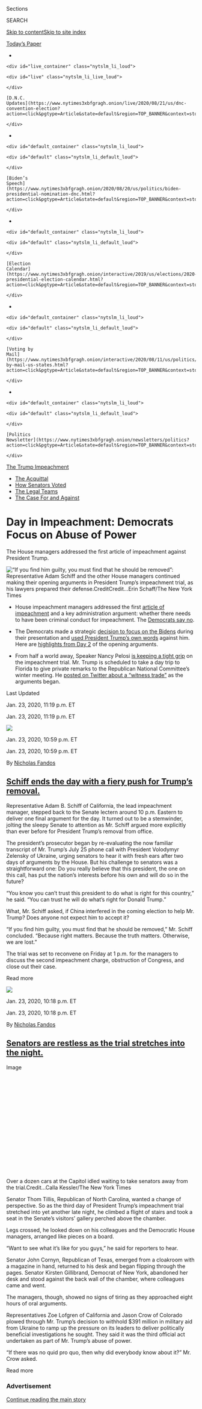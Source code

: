 <div id="app">

<div>

<div>

<div>

<div class="NYTAppHideMasthead css-ri3gv3 e1suatyy0">

<div class="section css-ui9rw0 e1suatyy2">

<div class="css-eph4ug er09x8g0">

<div class="css-6n7j50">

</div>

<span class="css-1dv1kvn">Sections</span>

<div class="css-10488qs">

<span class="css-1dv1kvn">SEARCH</span>

</div>

[Skip to content](#site-content)[Skip to site
index](#site-index)

</div>

<div class="css-10698na e1huz5gh0">

</div>

</div>

<div id="masthead-bar-one" class="section hasLinks css-15hmgas e1csuq9d3">

<div class="css-uqyvli e1csuq9d0">

</div>

<div class="css-1uqjmks e1csuq9d1">

</div>

<div class="css-9e9ivx">

[](https://myaccount.nytimes3xbfgragh.onion/auth/login?response_type=cookie&client_id=vi)

</div>

<div class="css-1bvtpon e1csuq9d2">

[Today’s
Paper](https://www.nytimes3xbfgragh.onion/section/todayspaper)

</div>

</div>

</div>

</div>

<div data-aria-hidden="false">

<div id="site-content" data-role="main">

<div class="css-1ffjgkm">

<div id="NYT_TOP_BANNER_REGION" class="css-1ffjgkm">

<div>

<div id="styln-elections-notifications-menu" class="section interactive-content interactive-size-medium css-s3bo69">

<div class="css-17ih8de interactive-body">

<div class="nytslm_innerContainer" data-aria-live="polite">

<div class="nytslm_title">

</div>

  - 
    
    <div id="live_container" class="nytslm_li_loud">
    
    <div id="live" class="nytslm_li_live_loud">
    
    </div>
    
    [D.N.C.
    Updates](https://www.nytimes3xbfgragh.onion/live/2020/08/21/us/dnc-convention-election?action=click&pgtype=Article&state=default&region=TOP_BANNER&context=storylines_menu)
    
    </div>

  - 
    
    <div id="default_container" class="nytslm_li_loud">
    
    <div id="default" class="nytslm_li_default_loud">
    
    </div>
    
    [Biden’s
    Speech](https://www.nytimes3xbfgragh.onion/2020/08/20/us/politics/biden-presidential-nomination-dnc.html?action=click&pgtype=Article&state=default&region=TOP_BANNER&context=storylines_menu)
    
    </div>

  - 
    
    <div id="default_container" class="nytslm_li_loud">
    
    <div id="default" class="nytslm_li_default_loud">
    
    </div>
    
    [Election
    Calendar](https://www.nytimes3xbfgragh.onion/interactive/2019/us/elections/2020-presidential-election-calendar.html?action=click&pgtype=Article&state=default&region=TOP_BANNER&context=storylines_menu)
    
    </div>

  - 
    
    <div id="default_container" class="nytslm_li_loud">
    
    <div id="default" class="nytslm_li_default_loud">
    
    </div>
    
    [Voting by
    Mail](https://www.nytimes3xbfgragh.onion/interactive/2020/08/11/us/politics/vote-by-mail-us-states.html?action=click&pgtype=Article&state=default&region=TOP_BANNER&context=storylines_menu)
    
    </div>

  - 
    
    <div id="default_container" class="nytslm_li_loud">
    
    <div id="default" class="nytslm_li_default_loud">
    
    </div>
    
    [Politics
    Newsletter](https://www.nytimes3xbfgragh.onion/newsletters/politics?action=click&pgtype=Article&state=default&region=TOP_BANNER&context=storylines_menu)
    
    </div>

</div>

</div>

</div>

</div>

</div>

</div>

<div class="css-15bl40j">

<div id="styln-menu-trump" class="section interactive-content interactive-size-medium css-1ufzkuw" data-id="100000006713841">

<div class="css-17ih8de interactive-body" data-sourceid="100000006713841">

<div class="nytslm_innerContainer">

<div class="nytslm_title">

[The Trump
Impeachment](https://www.nytimes3xbfgragh.onion/news-event/trump-impeachment)

</div>

  - [The
    Acquittal](https://www.nytimes3xbfgragh.onion/2020/02/05/us/politics/trump-acquitted-impeachment.html)
  - [How Senators
    Voted](https://www.nytimes3xbfgragh.onion/interactive/2020/02/05/us/politics/impeachment-vote-results.html)
  - [The Legal
    Teams](https://www.nytimes3xbfgragh.onion/2020/01/28/us/politics/impeachment-legal-teams.html)
  - [The Case For and
    Against](https://www.nytimes3xbfgragh.onion/interactive/2020/01/22/us/politics/impeachment-articles-arguments.html)

</div>

</div>

</div>

</div>

<div class="css-ftdtgk">

<div class="css-1vkm6nb ehdk2mb0">

# Day in Impeachment: Democrats Focus on Abuse of Power

</div>

The House managers addressed the first article of impeachment against
President Trump.

![<span class="css-16f3y1r e13ogyst0">“If you find him guilty, you must
find that he should be removed”: Representative Adam Schiff and the
other House managers continued making their opening arguments in
President Trump’s impeachment trial, as his lawyers prepared their
defense.</span><span class="css-cch8ym"><span class="css-1dv1kvn">Credit</span><span class="css-cnj6d5 e1z0qqy90" itemprop="copyrightHolder"><span class="css-1ly73wi e1tej78p0">Credit...</span><span>Erin
Schaff/The New York
Times</span></span></span>](https://static01.graylady3jvrrxbe.onion/images/2020/01/23/us/politics/23dc-liveblog-managers-copy/23dc-liveblog-managers-copy-videoSixteenByNine3000-v6.jpg)

  - House impeachment managers addressed the first [article of
    impeachment](https://www.nytimes3xbfgragh.onion/interactive/2019/12/10/us/politics/articles-impeachment-document-pdf.html)
    and a key administration argument: whether there needs to have been
    criminal conduct for impeachment. The [Democrats say
    no](https://www.nytimes3xbfgragh.onion/live/2020/impeachment-trial-live-01-23/nadler-gives-a-history-lesson-in-arguing-that-no-crime-is-needed-for-impeachment#live-blog-list).

  - The Democrats made a strategic [decision to focus on the
    Bidens](https://www.nytimes3xbfgragh.onion/live/2020/impeachment-trial-live-01-23/democrats-make-a-strategic-decision-in-focusing-on-the-bidens-trumps-lawyer-sees-a-mistake#live-blog-list)
    during their presentation and [used President Trump’s own
    words](https://www.nytimes3xbfgragh.onion/live/2020/impeachment-trial-live-01-23/house-managers-trump-evidence)
    against him. Here are [highlights from
    Day 2](https://www.nytimes3xbfgragh.onion/2020/01/23/us/politics/trump-impeachment-hearing-today.html)
    of the opening arguments.

  - From half a world away, Speaker Nancy Pelosi [is keeping a tight
    grip](https://www.nytimes3xbfgragh.onion/2020/01/23/us/politics/pelosi-trump-impeachment.html)
    on the impeachment trial. Mr. Trump is scheduled to take a day trip
    to Florida to give private remarks to the Republican National
    Committee’s winter meeting. He [posted on Twitter about a “witness
    trade”](https://www.nytimes3xbfgragh.onion/live/2020/impeachment-trial-live-01-23/is-president-trump-watching-the-trial#live-blog-list)
    as the arguments began.

</div>

<div class="css-1eylumt">

<span>Last Updated <span class="css-1xu7vd"></span></span>

<div class="css-ki347z">

<span class="css-1656jku">Jan. 23, 2020, 11:19 p.m.
ET</span><span class="css-xwx5dt"></span>

</div>

<span class="css-1dv1kvn" data-aria-live="polite">Jan. 23, 2020, 11:19
p.m.
ET</span>

</div>

<div id="feed-top" class="css-7pw99z">

</div>

<div class="live-blog-post css-1kiesrm" data-test-id="live-blog-post" data-source-id="100000006939404">

<div id="schiff-trump-removal" class="css-608m5d">

</div>

<div class="css-j3uhc5">

<div class="css-9n2jq3">

[![](https://static01.graylady3jvrrxbe.onion/images/2018/11/06/multimedia/author-nicholas-fandos/author-nicholas-fandos-thumbLarge-v2.png)](https://www.nytimes3xbfgragh.onion/by/nicholas-fandos)

<div class="css-10cqhhq">

<span class="css-xtl8uk"></span>

<div class="css-ki347z">

<span class="css-1656jku">Jan. 23, 2020, 10:59 p.m.
ET</span><span class="css-xwx5dt"></span>

</div>

<span class="css-1dv1kvn" data-aria-live="polite">Jan. 23, 2020, 10:59
p.m. ET</span>

By [<span class="css-1baulvz last-byline" itemprop="name">Nicholas
Fandos</span>](https://www.nytimes3xbfgragh.onion/by/nicholas-fandos)

</div>

</div>

<div>

## [Schiff ends the day with a fiery push for Trump’s removal.](#schiff-trump-removal)

</div>

</div>

Representative Adam B. Schiff of California, the lead impeachment
manager, stepped back to the Senate lectern around 10 p.m. Eastern to
deliver one final argument for the day. It turned out to be a
stemwinder, jolting the sleepy Senate to attention as Mr. Schiff argued
more explicitly than ever before for President Trump’s removal from
office.

The president’s prosecutor began by re-evaluating the now familiar
transcript of Mr. Trump’s July 25 phone call with President Volodymyr
Zelensky of Ukraine, urging senators to hear it with fresh ears after
two days of arguments by the House. But his challenge to senators was a
straightforward one: Do you really believe that this president, the one
on this call, has put the nation’s interests before his own and will do
so in the future?

“You know you can’t trust this president to do what is right for this
country,” he said. “You can trust he will do what’s right for Donald
Trump.”

<div class="css-1dv1kvn">

What, Mr. Schiff asked, if China interfered in the coming election to
help Mr. Trump? Does anyone not expect him to accept it?

“If you find him guilty, you must find that he should be removed,” Mr.
Schiff concluded. “Because right matters. Because the truth matters.
Otherwise, we are lost.”

The trial was set to reconvene on Friday at 1 p.m. for the managers to
discuss the second impeachment charge, obstruction of Congress, and
close out their case.

</div>

Read
more

</div>

<div class="live-blog-post css-1kiesrm" data-test-id="live-blog-post" data-source-id="100000006939371">

<div id="senators-trial-night" class="css-608m5d">

</div>

<div class="css-j3uhc5">

<div class="css-9n2jq3">

[![](https://static01.graylady3jvrrxbe.onion/images/2018/11/06/multimedia/author-nicholas-fandos/author-nicholas-fandos-thumbLarge-v2.png)](https://www.nytimes3xbfgragh.onion/by/nicholas-fandos)

<div class="css-10cqhhq">

<span class="css-xtl8uk"></span>

<div class="css-ki347z">

<span class="css-1656jku">Jan. 23, 2020, 10:18 p.m.
ET</span><span class="css-xwx5dt"></span>

</div>

<span class="css-1dv1kvn" data-aria-live="polite">Jan. 23, 2020, 10:18
p.m. ET</span>

By [<span class="css-1baulvz last-byline" itemprop="name">Nicholas
Fandos</span>](https://www.nytimes3xbfgragh.onion/by/nicholas-fandos)

</div>

</div>

<div>

## [Senators are restless as the trial stretches into the night.](#senators-trial-night)

</div>

</div>

<div class="css-1xdhyk6 erfvjey0">

<span class="css-1ly73wi e1tej78p0">Image</span>

<div class="css-zjzyr8">

<div data-testid="lazyimage-container" style="height:257.77777777777777px">

</div>

</div>

</div>

<span class="css-16f3y1r e13ogyst0" data-aria-hidden="true">Over a dozen
cars at the Capitol idled waiting to take senators away from the
trial.</span><span class="css-cnj6d5 e1z0qqy90" itemprop="copyrightHolder"><span class="css-1ly73wi e1tej78p0">Credit...</span><span>Calla
Kessler/The New York Times</span></span>

Senator Thom Tillis, Republican of North Carolina, wanted a change of
perspective. So as the third day of President Trump’s impeachment trial
stretched into yet another late night, he climbed a flight of stairs and
took a seat in the Senate’s visitors’ gallery perched above the chamber.

Legs crossed, he looked down on his colleagues and the Democratic House
managers, arranged like pieces on a board.

“Want to see what it’s like for you guys,” he said for reporters to
hear.

<div class="css-1dv1kvn">

Senator John Cornyn, Republican of Texas, emerged from a cloakroom with
a magazine in hand, returned to his desk and began flipping through the
pages. Senator Kirsten Gillibrand, Democrat of New York, abandoned her
desk and stood against the back wall of the chamber, where colleagues
came and went.

The managers, though, showed no signs of tiring as they approached eight
hours of oral arguments.

Representatives Zoe Lofgren of California and Jason Crow of Colorado
plowed through Mr. Trump’s decision to withhold $391 million in military
aid from Ukraine to ramp up the pressure on its leaders to deliver
politically beneficial investigations he sought. They said it was the
third official act undertaken as part of Mr. Trump’s abuse of power.

“If there was no quid pro quo, then why did everybody know about it?”
Mr. Crow asked.

</div>

Read more

</div>

<div id="ad-0" class="css-4dvyd6">

<div class="css-142l3g4">

### Advertisement

[Continue reading the main
story](#after-dfp-ad-mid1)

<div id="dfp-ad-mid1" class="ad dfp-ad-mid1-wrapper" style="text-align:center;height:100%;display:block">

</div>

<div id="after-dfp-ad-mid1">

</div>

</div>

</div>

<div class="live-blog-post css-1kiesrm" data-test-id="live-blog-post" data-source-id="100000006939346">

<div id="white-house-watchdog-inquiry" class="css-608m5d">

</div>

<div class="css-j3uhc5">

<div class="css-9n2jq3">

[![](https://static01.graylady3jvrrxbe.onion/images/2018/11/28/multimedia/author-emily-cochrane/author-emily-cochrane-thumbLarge-v3.png)](https://www.nytimes3xbfgragh.onion/by/emily-cochrane)

<div class="css-10cqhhq">

<span class="css-xtl8uk"></span>

<div class="css-ki347z">

<span class="css-1656jku">Jan. 23, 2020, 10:11 p.m.
ET</span><span class="css-xwx5dt"></span>

</div>

<span class="css-1dv1kvn" data-aria-live="polite">Jan. 23, 2020, 10:11
p.m. ET</span>

By [<span class="css-1baulvz last-byline" itemprop="name">Emily
Cochrane</span>](https://www.nytimes3xbfgragh.onion/by/emily-cochrane)

</div>

</div>

<div>

## [White House seemed reluctant to help with watchdog inquiry.](#white-house-watchdog-inquiry)

</div>

</div>

<div class="css-1xdhyk6 erfvjey0">

<span class="css-1ly73wi e1tej78p0">Image</span>

<div class="css-zjzyr8">

<div data-testid="lazyimage-container" style="height:257.77777777777777px">

</div>

</div>

</div>

<span class="css-16f3y1r e13ogyst0" data-aria-hidden="true">Senator
Chris Van Hollen released documents on Thursday showing that the White
House ultimately declined to respond to a watchdog’s request for
details.</span><span class="css-cnj6d5 e1z0qqy90" itemprop="copyrightHolder"><span class="css-1ly73wi e1tej78p0">Credit...</span><span>Anna
Moneymaker/The New York Times</span></span>

When a federal watchdog pressed the administration for details on the
decision to withhold security aid to Ukraine, the White House ultimately
declined to respond, according to documents released on Thursday by
Senator Chris Van Hollen, Democrat of Maryland. The administration
instead pointed to a legal memo from the Office of Management and Budget
that asserted the hold was “appropriate” so as to avoid “conflict with
the president’s foreign policy.”

Brian Miller, a senior associate counsel to the president, responding to
the request, wrote, “The White House does not plan to respond separately
to your letters.” The Defense Department also declined to respond to the
watchdog, the Government Accountability Office, saying that it needed
“prior coordination with the other agencies involved.”

The watchdog found last week that the budget office violated the law
when it withheld nearly $400 million over the summer for “a policy
reason.”

</div>

<div class="live-blog-post css-1kiesrm" data-test-id="live-blog-post" data-source-id="100000006939267">

<div id="art-lien-courtroom" class="css-608m5d">

</div>

<div class="css-j3uhc5">

<div class="css-9n2jq3">

[![](https://static01.graylady3jvrrxbe.onion/images/2018/12/10/multimedia/author-alicia-parlapiano/author-alicia-parlapiano-thumbLarge.png)](https://www.nytimes3xbfgragh.onion/by/alicia-parlapiano)

<div class="css-10cqhhq">

<span class="css-xtl8uk"></span>

<div class="css-ki347z">

<span class="css-1656jku">Jan. 23, 2020, 8:18 p.m.
ET</span><span class="css-xwx5dt"></span>

</div>

<span class="css-1dv1kvn" data-aria-live="polite">Jan. 23, 2020, 8:18
p.m. ET</span>

By [<span class="css-1baulvz last-byline" itemprop="name">Alicia
Parlapiano</span>](https://www.nytimes3xbfgragh.onion/by/alicia-parlapiano)

</div>

</div>

<div>

## [A courtroom artist illustrates 2 senators at work.](#art-lien-courtroom)

</div>

</div>

<div class="css-1xdhyk6 erfvjey0">

<span class="css-1ly73wi e1tej78p0">Image</span>

<div class="css-zjzyr8">

<div data-testid="lazyimage-container" style="height:271.31111111111113px">

</div>

</div>

</div>

<span class="css-cnj6d5 e1z0qqy90" itemprop="copyrightHolder"><span class="css-1ly73wi e1tej78p0">Credit...</span><span>Art
Lien for The New York Times</span></span>

Sketches on Thursday by the courtroom artist Art Lien capture several
restless senators during the presentations by House managers. But
Senators Susan Collins of Maine and Lisa Murkowski of Alaska — two
moderate Republicans who have signaled they [may be open to calling
witnesses](https://www.nytimes3xbfgragh.onion/2020/01/14/us/politics/republicans-impeachment-witnesses.html)
— appeared to be closely following the arguments.

See all of Mr. Lien’s [drawings from Mr. Trump’s trial
here](https://www.nytimes3xbfgragh.onion/interactive/2020/01/16/us/politics/senate-impeachment-trial-sketches.html).

</div>

<div class="live-blog-post css-1kiesrm" data-test-id="live-blog-post" data-source-id="100000006939224">

<div id="graham-says-hell-resist-calls-for-the-bidens-to-testify" class="css-608m5d">

</div>

<div class="css-j3uhc5">

<div class="css-9n2jq3">

<span class="css-13xl2ke">![](https://static01.graylady3jvrrxbe.onion/images/icons/t_logo_291_black.png)</span>

<div class="css-10cqhhq">

<span class="css-xtl8uk"></span>

<div class="css-ki347z">

<span class="css-1656jku">Jan. 23, 2020, 7:26 p.m.
ET</span><span class="css-xwx5dt"></span>

</div>

<span class="css-1dv1kvn" data-aria-live="polite">Jan. 23, 2020, 7:26
p.m. ET</span>

By [<span class="css-1baulvz last-byline" itemprop="name">Catie
Edmondson</span>](https://www.nytimes3xbfgragh.onion/by/catie-edmondson)

</div>

</div>

<div>

## [Graham says he’ll resist calls for the Bidens to testify.](#graham-says-hell-resist-calls-for-the-bidens-to-testify)

</div>

</div>

<div class="css-1xdhyk6 erfvjey0">

<span class="css-1ly73wi e1tej78p0">Image</span>

<div class="css-zjzyr8">

<div data-testid="lazyimage-container" style="height:236.51111111111112px">

</div>

</div>

</div>

<span class="css-16f3y1r e13ogyst0" data-aria-hidden="true">Senator
Lindsey Graham speaking with reporters on
Thursday.</span><span class="css-cnj6d5 e1z0qqy90" itemprop="copyrightHolder"><span class="css-1ly73wi e1tej78p0">Credit...</span><span>Doug
Mills/The New York Times</span></span>

As senators filed back into the chamber to resume opening arguments
after a brief dinner break, Senator Lindsey Graham, Republican of South
Carolina, told reporters he would resist calls from conservatives next
week to try to call the whistle-blower and the Bidens to testify at the
trial.

“There’ll be a lot of pressure on me to call the whistle-blower, to call
Schiff, to call Hunter Biden and Joe Biden,” Mr. Graham said. “I’m not
going to give in to that pressure, because I don’t think it will serve
the Senate and the country well, there’s ways to do this outside of this
trial.”

The president was “having the reaction that a normal person would have
if they thought they were being accused of something they didn’t do,”
Mr. Graham said, adding that the experience was “very emotional.”

<div class="css-1dv1kvn">

And he quickly shot down the idea that Mr. Trump should attend the
trial, a possibility the president floated this week. “In case you’re
listening,” Mr. Graham said, “don’t come.”

</div>

Read more

</div>

<div id="ad-1" class="css-4dvyd6">

<div class="css-142l3g4">

### Advertisement

[Continue reading the main
story](#after-dfp-ad-mid2)

<div id="dfp-ad-mid2" class="ad dfp-ad-mid2-wrapper" style="text-align:center;height:100%;display:block">

</div>

<div id="after-dfp-ad-mid2">

</div>

</div>

</div>

<div class="live-blog-post css-1kiesrm" data-test-id="live-blog-post" data-source-id="100000006939096">

<div id="the-trial-breaks-for-dinner" class="css-608m5d">

</div>

<div class="css-j3uhc5">

<div class="css-9n2jq3">

[![](https://static01.graylady3jvrrxbe.onion/images/2018/06/13/multimedia/author-michael-d-shear/author-michael-d-shear-thumbLarge-v2.png)](https://www.nytimes3xbfgragh.onion/by/michael-d-shear)

<div class="css-10cqhhq">

<span class="css-xtl8uk"></span>

<div class="css-ki347z">

<span class="css-1656jku">Jan. 23, 2020, 6:32 p.m.
ET</span><span class="css-xwx5dt"></span>

</div>

<span class="css-1dv1kvn" data-aria-live="polite">Jan. 23, 2020, 6:32
p.m. ET</span>

By [<span class="css-1baulvz last-byline" itemprop="name">Michael D.
Shear</span>](https://www.nytimes3xbfgragh.onion/by/michael-d-shear)

</div>

</div>

<div>

## [The trial breaks for dinner.](#the-trial-breaks-for-dinner)

</div>

</div>

The Senate impeachment trial has taken a 30-minute dinner break, giving
senators a chance to eat, use the restroom and do what they do best —
run to the cameras and talk to reporters.

The presentation by the House managers will resume when the break is
over. (That could be longer than 30 minutes, since lawmakers rarely
stick to schedule.) It’s unclear how much longer the presentations will
go, but several hours more is a good
guess.

</div>

<div class="live-blog-post css-1kiesrm" data-test-id="live-blog-post" data-source-id="100000006939045">

<div id="jeffries-joke" class="css-608m5d">

</div>

<div class="css-j3uhc5">

<div class="css-9n2jq3">

[![](https://static01.graylady3jvrrxbe.onion/images/2018/06/13/multimedia/author-michael-d-shear/author-michael-d-shear-thumbLarge-v2.png)](https://www.nytimes3xbfgragh.onion/by/michael-d-shear)

<div class="css-10cqhhq">

<span class="css-xtl8uk"></span>

<div class="css-ki347z">

<span class="css-1656jku">Jan. 23, 2020, 6:28 p.m.
ET</span><span class="css-xwx5dt"></span>

</div>

<span class="css-1dv1kvn" data-aria-live="polite">Jan. 23, 2020, 6:28
p.m. ET</span>

By [<span class="css-1baulvz last-byline" itemprop="name">Michael D.
Shear</span>](https://www.nytimes3xbfgragh.onion/by/michael-d-shear)

</div>

</div>

<div>

## [Jeffries cracks a rare joke, adding a moment of levity.](#jeffries-joke)

</div>

</div>

<div class="css-1xdhyk6 erfvjey0">

<span class="css-1ly73wi e1tej78p0">Image</span>

<div class="css-zjzyr8">

<div data-testid="lazyimage-container" style="height:257.77777777777777px">

</div>

</div>

</div>

<span class="css-16f3y1r e13ogyst0" data-aria-hidden="true">Representative
Hakeem Jeffries, right, added a moment of levity to the arguments before
he went into the case against the
president.</span><span class="css-cnj6d5 e1z0qqy90" itemprop="copyrightHolder"><span class="css-1ly73wi e1tej78p0">Credit...</span><span>Erin
Schaff/The New York Times</span></span>

Mark it down: The first joke of President Trump’s impeachment trial took
place just before 6 p.m. on Thursday. Representative Hakeem Jeffries of
New York, one of the House managers, strode up to the lectern and in
somber tones thanked the chief justice, the senators and the White House
lawyers. Then he told a story about running into a fellow New Yorker who
asked if he had heard the latest outrage. Mr. Jeffries told the senators
that he assumed Mr. Trump, back in town after a trip overseas, had again
done something outrageous.

“Someone voted against Derek Jeter on his Hall of Fame ballot,” Mr.
Jeffries said the friend told him, referring to the Yankees shortstop.
Several senators in the chamber chuckled.

“I understand that, as House managers, certainly we hope we can subpoena
John Bolton, subpoena Mick Mulvaney,” Mr. Jeffries went on. “But perhaps
we can all agree — subpoena the Baseball Hall of Fame to try to figure
out who out of 397 individuals, one person, goes against Derek Jeter.”
There were more chuckles, including from Senator Lindsey Graham,
Republican of South Carolina.

<div class="css-1dv1kvn">

After the joke, Mr. Jeffries moved to the more serious issues of the
day, focusing on the president’s efforts to pressure Ukraine for
investigations by withholding a White House meeting.

</div>

Read
more

</div>

<div class="live-blog-post css-1kiesrm" data-test-id="live-blog-post" data-source-id="100000006939016">

<div id="see-how-the-senate-has-been-transformed-into-a-courtroom" class="css-608m5d">

</div>

<div class="css-j3uhc5">

<div class="css-9n2jq3">

[![](https://static01.graylady3jvrrxbe.onion/images/2018/12/10/multimedia/author-alicia-parlapiano/author-alicia-parlapiano-thumbLarge.png)](https://www.nytimes3xbfgragh.onion/by/alicia-parlapiano)

<div class="css-10cqhhq">

<span class="css-xtl8uk"></span>

<div class="css-ki347z">

<span class="css-1656jku">Jan. 23, 2020, 6:19 p.m.
ET</span><span class="css-xwx5dt"></span>

</div>

<span class="css-1dv1kvn" data-aria-live="polite">Jan. 23, 2020, 6:19
p.m. ET</span>

By [<span class="css-1baulvz last-byline" itemprop="name">Alicia
Parlapiano</span>](https://www.nytimes3xbfgragh.onion/by/alicia-parlapiano)

</div>

</div>

<div>

## [See how the Senate has been transformed into a courtroom.](#see-how-the-senate-has-been-transformed-into-a-courtroom)

</div>

</div>

<div class="css-1xdhyk6 erfvjey0">

<span class="css-1ly73wi e1tej78p0">Image</span>

<div class="css-zjzyr8">

<div data-testid="lazyimage-container" style="height:257.77777777777777px">

</div>

</div>

</div>

<span class="css-16f3y1r e13ogyst0" data-aria-hidden="true">A sketch of
the Senate
chamber.</span><span class="css-cnj6d5 e1z0qqy90" itemprop="copyrightHolder"><span class="css-1ly73wi e1tej78p0">Credit...</span><span>Anjali
Singhvi/The New York Times</span></span>

The [video cameras in the Senate
chamber](https://www.nytimes3xbfgragh.onion/2020/01/19/business/media/senate-impeachment-trial-media.html)
have been almost exclusively focused on one place during the impeachment
trial — a small area at the front of the room where the chief justice
and those speaking at the lectern appear.

Taking photos and other video of the space is not allowed, so in order
to provide a more comprehensive view of how the chamber [has been
transformed into a
courtroom](https://www.nytimes3xbfgragh.onion/2020/01/17/us/politics/senate-impeachment-trial-furniture.html),
The Times sent a graphics editor to draw it.

[See the 3D rendering
here](https://www.nytimes3xbfgragh.onion/interactive/2020/01/23/us/politics/impeachment-senate-chamber-diagram.html),
and look for details like the Senate seal on the ceiling and marble
panels designed by Lee Lawrie, the artist who designed the bronze statue
of Atlas at Rockefeller
Center.

<div class="css-1dv1kvn">

<div class="css-1sngw6j">

[](https://www.nytimes3xbfgragh.onion/interactive/2020/01/23/us/politics/impeachment-senate-chamber-diagram.html)

<div class="css-1eoytci">

![](https://static01.graylady3jvrrxbe.onion/images/2020/01/24/us/senate-trial-chamber-promo-image/senate-trial-chamber-promo-image-articleLarge.jpg)

</div>

<div class="css-1rha1bf">

## A 3-D Tour of How the Senate Was Transformed for the Impeachment Trial

An immersive diagram of the storied chamber where President Trump’s
trial is taking place — including what you won't see in photos.

</div>

</div>

</div>

Read more

</div>

<div id="ad-2" class="css-4dvyd6">

<div class="css-142l3g4">

### Advertisement

[Continue reading the main
story](#after-dfp-ad-mid3)

<div id="dfp-ad-mid3" class="ad dfp-ad-mid3-wrapper" style="text-align:center;height:100%;display:block">

</div>

<div id="after-dfp-ad-mid3">

</div>

</div>

</div>

<div class="live-blog-post css-1kiesrm" data-test-id="live-blog-post" data-source-id="100000006938982">

<div id="democrats-strategy-trump" class="css-608m5d">

</div>

<div class="css-j3uhc5">

<div class="css-9n2jq3">

[![](https://static01.graylady3jvrrxbe.onion/images/2018/06/13/multimedia/author-michael-d-shear/author-michael-d-shear-thumbLarge-v2.png)](https://www.nytimes3xbfgragh.onion/by/michael-d-shear)

<div class="css-10cqhhq">

<span class="css-xtl8uk"></span>

<div class="css-ki347z">

<span class="css-1656jku">Jan. 23, 2020, 6:08 p.m.
ET</span><span class="css-xwx5dt"></span>

</div>

<span class="css-1dv1kvn" data-aria-live="polite">Jan. 23, 2020, 6:08
p.m. ET</span>

By [<span class="css-1baulvz last-byline" itemprop="name">Michael D.
Shear</span>](https://www.nytimes3xbfgragh.onion/by/michael-d-shear)

</div>

</div>

<div>

## [Democrats seek to poke holes in Trump’s expected defense.](#democrats-strategy-trump)

</div>

</div>

House managers had a very clear strategy when they walked into the
Senate chambers on Thursday: Poke holes in the defenses they expect
President Trump’s lawyers will try to employ when it’s their turn this
week.

The White House defense team claims that impeachment cannot be valid
without a crime. So for more than an hour, Representative Jerrold Nadler
of New York methodically walked through the history of constitutional
law to preemptively assert that such a defense is wrong.

Mr. Trump’s lawyers also argue in their legal brief that the president
was interested only in combating corruption in Ukraine. So the House
managers zeroed in on evidence on Thursday that shows the president was
concerned about corruption claims about former Vice President Joe Biden
and his son — not corruption generally.

<div class="css-1dv1kvn">

And because they expect the president’s legal advisers to repeatedly
raise the Bidens when they present their defense, the House managers
spent hours debunking the accusation that the Bidens did anything
improper in Ukraine.

Taken together, Thursday’s presentations by the House managers were
meant as a shield against what they expect is coming, most likely on
Saturday, when Pat Cipollone, the White House counsel, and Jay Sekulow,
the president’s personal lawyer, get their chance in the well of the
Senate.

Senator Chuck Schumer, Democrat of New York and the minority leader,
applauded the House managers during a break in the case for
“pre-empting” the arguments from the president’s team. But Mr.
Sekulow was undeterred a few minutes later.

“I am confident that whether it is Saturday, or Monday or Tuesday that
the case will be made defending the president,” he said. “I have no
doubt.”

</div>

Read
more

</div>

<div class="live-blog-post css-1kiesrm" data-test-id="live-blog-post" data-source-id="100000006938911">

<div id="pelosi-impeachment" class="css-608m5d">

</div>

<div class="css-j3uhc5">

<div class="css-9n2jq3">

[![](https://static01.graylady3jvrrxbe.onion/images/2018/11/06/multimedia/author-nicholas-fandos/author-nicholas-fandos-thumbLarge-v2.png)](https://www.nytimes3xbfgragh.onion/by/nicholas-fandos)

<div class="css-10cqhhq">

<span class="css-xtl8uk"></span>

<div class="css-ki347z">

<span class="css-1656jku">Jan. 23, 2020, 5:58 p.m.
ET</span><span class="css-xwx5dt"></span>

</div>

<span class="css-1dv1kvn" data-aria-live="polite">Jan. 23, 2020, 5:58
p.m. ET</span>

By [<span class="css-1baulvz last-byline" itemprop="name">Nicholas
Fandos</span>](https://www.nytimes3xbfgragh.onion/by/nicholas-fandos)

</div>

</div>

<div>

## [Pelosi keeps a tight grip on impeachment.](#pelosi-impeachment)

</div>

</div>

Speaker Nancy Pelosi’s role in the impeachment of Mr. Trump may be
formally over, but by her own design, the matter is not out of her
hands.

Even in her absence from the Capitol this week, as the speaker traveled
through Poland and Israel in remembrance of the 75th anniversary of the
liberation of Auschwitz, she had [her hand firmly on the
tiller](https://www.nytimes3xbfgragh.onion/2020/01/23/us/politics/pelosi-trump-impeachment.html)
of the prosecution of the president.

In many ways, Ms. Pelosi is the eighth, largely unseen manager of the
Democrats’ case.

<div class="css-1dv1kvn">

She selected the group of seven House impeachment managers from among
her closest and most loyal advisers, placing at its helm Representative
Adam B. Schiff, Democrat of California, a trusted protégé whom she
privately calls “the general.”

Ms. Pelosi has dispatched her handpicked House general counsel to sit at
the table inside the Senate chamber, with the prosecutors acting as her
eyes and ears. She reviewed all the managers’ written briefs before they
were filed.

And the multipronged media campaign to make the case for Mr. Trump’s
removal is being run out of her office, by her communications director
and other staff.

“Look, she cares a lot about this,” Senator Chuck Schumer, Democrat of
New York and the minority leader, said in a brief interview.

</div>

Read
more

</div>

<div class="live-blog-post css-1kiesrm" data-test-id="live-blog-post" data-source-id="100000006938821">

<div id="galleries-trial-senate" class="css-608m5d">

</div>

<div class="css-j3uhc5">

<div class="css-9n2jq3">

[![](https://static01.graylady3jvrrxbe.onion/images/2018/06/13/multimedia/author-michael-d-shear/author-michael-d-shear-thumbLarge-v2.png)](https://www.nytimes3xbfgragh.onion/by/michael-d-shear)

<div class="css-10cqhhq">

<span class="css-xtl8uk"></span>

<div class="css-ki347z">

<span class="css-1656jku">Jan. 23, 2020, 5:12 p.m.
ET</span><span class="css-xwx5dt"></span>

</div>

<span class="css-1dv1kvn" data-aria-live="polite">Jan. 23, 2020, 5:12
p.m. ET</span>

By [<span class="css-1baulvz last-byline" itemprop="name">Michael D.
Shear</span>](https://www.nytimes3xbfgragh.onion/by/michael-d-shear)

</div>

</div>

<div>

## [Galleries draw visitors eager to watch the trial unfold.](#galleries-trial-senate)

</div>

</div>

The presentations at the Senate impeachment trial on Thursday have been
some of the most dense yet, starting with a historical lecture about the
constitutional roots of impeachment and later delving deeply into the
details of President Trump’s actions.

But that hasn’t kept the public away.

The public galleries in the Senate were as full as they have been all
week, with almost 200 people listening quietly as the House managers
presented their case. The galleries no doubt included some Senate staff
members and others who were assigned to be there. But there appeared to
be plenty of regular attendees, too — people just eager to watch a bit
of history unfold.

</div>

<div id="ad-3" class="css-4dvyd6">

<div class="css-142l3g4">

### Advertisement

[Continue reading the main
story](#after-dfp-ad-mid4)

<div id="dfp-ad-mid4" class="ad dfp-ad-mid4-wrapper" style="text-align:center;height:100%;display:block">

</div>

<div id="after-dfp-ad-mid4">

</div>

</div>

</div>

<div class="live-blog-post css-1kiesrm" data-test-id="live-blog-post" data-source-id="100000006938792">

<div id="house-managers-trump-evidence" class="css-608m5d">

</div>

<div class="css-j3uhc5">

<div class="css-9n2jq3">

[![](https://static01.graylady3jvrrxbe.onion/images/2018/06/13/multimedia/author-michael-d-shear/author-michael-d-shear-thumbLarge-v2.png)](https://www.nytimes3xbfgragh.onion/by/michael-d-shear)

<div class="css-10cqhhq">

<span class="css-xtl8uk"></span>

<div class="css-ki347z">

<span class="css-1656jku">Jan. 23, 2020, 5:05 p.m.
ET</span><span class="css-xwx5dt"></span>

</div>

<span class="css-1dv1kvn" data-aria-live="polite">Jan. 23, 2020, 5:05
p.m. ET</span>

By [<span class="css-1baulvz last-byline" itemprop="name">Michael D.
Shear</span>](https://www.nytimes3xbfgragh.onion/by/michael-d-shear)

</div>

</div>

<div>

## [House managers use Trump’s words as evidence.](#house-managers-trump-evidence)

</div>

</div>

<div class="css-1xdhyk6 erfvjey0">

<span class="css-1ly73wi e1tej78p0">Image</span>

<div class="css-zjzyr8">

<div data-testid="lazyimage-container" style="height:257.77777777777777px">

</div>

</div>

</div>

<span class="css-16f3y1r e13ogyst0" data-aria-hidden="true">President
Trump on Thursday at the White
House.</span><span class="css-cnj6d5 e1z0qqy90" itemprop="copyrightHolder"><span class="css-1ly73wi e1tej78p0">Credit...</span><span>Pete
Marovich for The New York Times</span></span>

President Trump is nowhere near the Capitol, but the House managers are
still using his words against him.

At several points on Thursday, the House members prosecuting the
articles of impeachment have used video clips of Mr. Trump as evidence
of his motives in pressuring Ukraine for investigations into the Bidens.

Building his case that Mr. Trump wanted Ukrainian investigations that
benefited him politically, Representative Adam B. Schiff, the lead House
manager, showed several clips, including one in which Mr. Trump referred
to the conspiracy theory that Ukraine interfered with his campaign in
2016.

<div class="css-1dv1kvn">

“There was a lot of corruption having to do with the 2016 election
against us, and we want to get to the bottom it and it’s very important
that we do,” Mr. Trump said in the clip, his voice echoing through the
chamber.

Mr. Schiff quickly made his point: “He’s not concerned about actual
corruption cases, only matters that affect him personally.”

Later, as Mr. Schiff argued that Mr. Trump only cared about
investigations into the Bidens, he used a video clip of the president’s
own words, as he discussed his interest in working with Ukraine on
corruption.

“And let me tell you something, Biden’s son is corrupt. And Biden is
corrupt,” the president said in the clip.

</div>

Read
more

</div>

<div class="live-blog-post css-1kiesrm" data-test-id="live-blog-post" data-source-id="100000006938649">

<div id="democrats-make-a-strategic-decision-in-focusing-on-the-bidens-trumps-lawyer-sees-a-mistake" class="css-608m5d">

</div>

<div class="css-j3uhc5">

<div class="css-9n2jq3">

[![](https://static01.graylady3jvrrxbe.onion/images/2018/06/13/multimedia/author-michael-d-shear/author-michael-d-shear-thumbLarge-v2.png)](https://www.nytimes3xbfgragh.onion/by/michael-d-shear)

<div class="css-10cqhhq">

<span class="css-xtl8uk"></span>

<div class="css-ki347z">

<span class="css-1656jku">Jan. 23, 2020, 4:03 p.m.
ET</span><span class="css-xwx5dt"></span>

</div>

<span class="css-1dv1kvn" data-aria-live="polite">Jan. 23, 2020, 4:03
p.m. ET</span>

By [<span class="css-1baulvz last-byline" itemprop="name">Michael D.
Shear</span>](https://www.nytimes3xbfgragh.onion/by/michael-d-shear)

</div>

</div>

<div>

## [Democrats make a strategic decision in focusing on the Bidens. Trump’s lawyer sees a mistake.](#democrats-make-a-strategic-decision-in-focusing-on-the-bidens-trumps-lawyer-sees-a-mistake)

</div>

</div>

The House managers made a strategic decision on Thursday to focus
extensive attention on the actions of former Vice President Joseph R.
Biden Jr. and his son, Hunter Biden.

The lengthy presentation — by Representative Sylvia R. Garcia of Texas,
one of the House managers — was aimed at proving that [there was no
basis to President Trump’s
assertions](https://www.nytimes3xbfgragh.onion/2019/09/22/us/politics/biden-ukraine-trump.html)
that the former vice president and his son did improper things in
Ukraine.

“Common sense will tell us that this allegation against Joe Biden is
false,” Ms. Garcia told the senators.

<div class="css-1dv1kvn">

But allies of Mr. Trump quickly pounced on the extended discussion about
the Bidens to insist that the impeachment trial should include scrutiny
of their actions, and potentially a move to call them as witnesses.

Mr. Trump’s Republican defenders have long argued that [the president’s
demand](https://www.nytimes3xbfgragh.onion/interactive/2020/01/22/us/politics/impeachment-articles-arguments.html)
that Ukraine announce investigations into the Bidens was not improper
because he was merely interested in rooting out corruption in that
country.

At least one of Mr. Trump’s lawyers suggested the Democrats made a
mistake in focusing on the former vice president and his son.

“They have opened the door,” said Jay Sekulow, a personal lawyer for Mr.
Trump and a member of his impeachment legal defense team. “It’s now
relevant.”

Senator Josh Hawley, Republican of Missouri and a staunch ally of the
president, made the same point in a tweet during a break after the
presentation.

<div class="css-nj25e3">

> WOW, House managers make extended argument that Hunter Biden’s work w/
> Burisma entirely appropriate & no conflict of interest w/ Joe Biden
> getting rid of prosecutor that had jurisdiction over Burisma. If we
> call witnesses, gonna need to hear from both Bidens
> 
> — Josh Hawley (@HawleyMO)
> [January 23, 2020](https://twitter.com/HawleyMO/status/1220441589404917762?ref_src=twsrc%5Etfw)

</div>

</div>

Read
more

</div>

<div class="live-blog-post css-1kiesrm" data-test-id="live-blog-post" data-source-id="100000006938545">

<div id="sekulow-says-nothing-has-changed-since-the-democrats-started-their-presentation" class="css-608m5d">

</div>

<div class="css-j3uhc5">

<div class="css-9n2jq3">

[![](https://static01.graylady3jvrrxbe.onion/images/2018/06/13/multimedia/author-michael-d-shear/author-michael-d-shear-thumbLarge-v2.png)](https://www.nytimes3xbfgragh.onion/by/michael-d-shear)

<div class="css-10cqhhq">

<span class="css-xtl8uk"></span>

<div class="css-ki347z">

<span class="css-1656jku">Jan. 23, 2020, 3:29 p.m.
ET</span><span class="css-xwx5dt"></span>

</div>

<span class="css-1dv1kvn" data-aria-live="polite">Jan. 23, 2020, 3:29
p.m. ET</span>

By [<span class="css-1baulvz last-byline" itemprop="name">Michael D.
Shear</span>](https://www.nytimes3xbfgragh.onion/by/michael-d-shear)

</div>

</div>

<div>

## [Sekulow says ‘nothing has changed’ since the Democrats started their presentation.](#sekulow-says-nothing-has-changed-since-the-democrats-started-their-presentation)

</div>

</div>

<div class="css-1xdhyk6 erfvjey0">

<span class="css-1ly73wi e1tej78p0">Image</span>

<div class="css-zjzyr8">

<div data-testid="lazyimage-container" style="height:269.3777777777778px">

</div>

</div>

</div>

<span class="css-16f3y1r e13ogyst0" data-aria-hidden="true">Jay Sekulow,
a lawyer for President Trump, arriving Thursday on Capitol
Hill.</span><span class="css-cnj6d5 e1z0qqy90" itemprop="copyrightHolder"><span class="css-1ly73wi e1tej78p0">Credit...</span><span>Calla
Kessler/The New York Times</span></span>

[Jay
Sekulow](https://www.nytimes3xbfgragh.onion/2020/01/17/us/politics/jay-sekulow-trump-impeachment.html),
the president’s lawyer and one of the leaders of his defense team,
declared that “nothing has changed in the last day and a half of their
two and a half days.”

He declined to say whether the White House defense [would request any
changes to the schedule on
Saturday](https://www.nytimes3xbfgragh.onion/live/2020/impeachment-trial-live-01-23/an-abbreviated-weekend-trial-schedule-is-possible#live-blog-list),
saying that they would do what “our legal team thinks is appropriate to
present our case.”

During a break in the trial, Senator Chuck Schumer, Democrat of New York
and the minority leader, applauded the House managers for “pre-empting”
arguments from the president’s defense team.

<div class="css-1dv1kvn">

Mr. Sekulow was undeterred. “I am confident that whether it is Saturday,
or Monday or Tuesday that the case will be made defending the
president,” he said. “I have no doubt.”

</div>

Read more

</div>

<div>

</div>

<div id="ad-4" class="css-4dvyd6">

<div class="css-142l3g4">

### Advertisement

[Continue reading the main
story](#after-dfp-ad-mid5)

<div id="dfp-ad-mid5" class="ad dfp-ad-mid5-wrapper" style="text-align:center;height:100%;display:block">

</div>

<div id="after-dfp-ad-mid5">

</div>

</div>

</div>

<div class="live-blog-post css-1kiesrm" data-test-id="live-blog-post" data-source-id="100000006938455">

<div id="republicans-and-democrats-treat-the-rule-to-stay-in-their-seats-rather-liberally" class="css-608m5d">

</div>

<div class="css-j3uhc5">

<div class="css-9n2jq3">

[![](https://static01.graylady3jvrrxbe.onion/images/2018/06/13/multimedia/author-michael-d-shear/author-michael-d-shear-thumbLarge-v2.png)](https://www.nytimes3xbfgragh.onion/by/michael-d-shear)

<div class="css-10cqhhq">

<span class="css-xtl8uk"></span>

<div class="css-ki347z">

<span class="css-1656jku">Jan. 23, 2020, 3:06 p.m.
ET</span><span class="css-xwx5dt"></span>

</div>

<span class="css-1dv1kvn" data-aria-live="polite">Jan. 23, 2020, 3:06
p.m. ET</span>

By [<span class="css-1baulvz last-byline" itemprop="name">Michael D.
Shear</span>](https://www.nytimes3xbfgragh.onion/by/michael-d-shear)

</div>

</div>

<div>

## [Republicans and Democrats treat the rule to stay in their seats rather liberally.](#republicans-and-democrats-treat-the-rule-to-stay-in-their-seats-rather-liberally)

</div>

</div>

The rules of the Senate trial say the senators are [supposed to be
sitting](https://www.nytimes3xbfgragh.onion/2020/01/21/us/politics/senate-impeachment.html)
in their seats throughout the presentation. In President Trump’s trial,
they are treating that rule rather liberally.

At one point Thursday morning, when Representative Jerrold Nadler of New
York finished his presentation, 19 seats on the Senate floor belonging
to a mix of Republicans and Democrats were empty, according to Peter
Baker, The New York Times’s chief White House correspondent, who was
sitting in the press gallery.

Most were only vacant for a few minutes. It appeared, Mr. Baker said,
that several senators were treating the end of Mr. Nadler’s presentation
— which was followed immediately by one from a fellow House manager,
Representative Sylvia R. Garcia of New York — as an unofficial break.

<div class="css-1dv1kvn">

Ten minutes after the end of Mr. Nadler’s presentation, 10 seats were
still empty. Five minutes after that, most of the senators had wandered
back in, and only four seats were empty.

Senator Amy Klobuchar of Minnesota, a Democratic presidential candidate,
was one of the senators who left, at 1:59 p.m. She returned 15 minutes
later, taking her seat again at 2:14 p.m.

</div>

Read
more

</div>

<div class="live-blog-post css-1kiesrm" data-test-id="live-blog-post" data-source-id="100000006938411">

<div id="rand-paul-takes-a-break-from-doodling-to-silently-make-a-point" class="css-608m5d">

</div>

<div class="css-j3uhc5">

<div class="css-9n2jq3">

[![](https://static01.graylady3jvrrxbe.onion/images/2018/06/13/multimedia/author-michael-d-shear/author-michael-d-shear-thumbLarge-v2.png)](https://www.nytimes3xbfgragh.onion/by/michael-d-shear)

<div class="css-10cqhhq">

<span class="css-xtl8uk"></span>

<div class="css-ki347z">

<span class="css-1656jku">Jan. 23, 2020, 2:56 p.m.
ET</span><span class="css-xwx5dt"></span>

</div>

<span class="css-1dv1kvn" data-aria-live="polite">Jan. 23, 2020, 2:56
p.m. ET</span>

By [<span class="css-1baulvz last-byline" itemprop="name">Michael D.
Shear</span>](https://www.nytimes3xbfgragh.onion/by/michael-d-shear)

</div>

</div>

<div>

## [Rand Paul takes a break from doodling to silently make a point.](#rand-paul-takes-a-break-from-doodling-to-silently-make-a-point)

</div>

</div>

Senator Rand Paul of Kentucky had a white legal notepad in front of him
as Thursday’s impeachment trial began — and he was busy doodling.

On the top page, Mr. Paul had created an extensive, and impressive,
doodle of the United States Capitol. Drawn with a blue ballpoint pen,
the drawing covered the entire bottom third of the paper.

At one point, Representative Sylvia Garcia of Texas, a House manager,
showed a video clip of [George P. Kent, a State Department
official](https://www.nytimes3xbfgragh.onion/2019/11/07/us/politics/george-kent-impeachment-testimony.html),
being
[asked](https://www.nytimes3xbfgragh.onion/interactive/2019/11/07/us/politics/george-kent-transcript.html)
whether some Republicans, like Mr. Paul, believed that what President
Trump did in Ukraine was the same as what former Vice President Joseph
R. Biden did when he tried to get a corrupt prosecutor fired.

<div class="css-1dv1kvn">

Looking up from his doodle, Mr. Paul smiled and raised a fist with his
index finger extended, as if to say, “Yes\!” Then, when Mr. Kent
answered by saying that what Mr. Biden did was very different than what
Mr. Trump did, Mr. Paul lowered his arm.

And he went back to his doodle.

</div>

Read
more

</div>

<div class="live-blog-post css-1kiesrm" data-test-id="live-blog-post" data-source-id="100000006938392">

<div id="nadler-gives-a-history-lesson-in-arguing-that-no-crime-is-needed-for-impeachment" class="css-608m5d">

</div>

<div class="css-j3uhc5">

<div class="css-9n2jq3">

[![](https://static01.graylady3jvrrxbe.onion/images/2018/06/13/multimedia/author-michael-d-shear/author-michael-d-shear-thumbLarge-v2.png)](https://www.nytimes3xbfgragh.onion/by/michael-d-shear)

<div class="css-10cqhhq">

<span class="css-xtl8uk"></span>

<div class="css-ki347z">

<span class="css-1656jku">Jan. 23, 2020, 2:42 p.m.
ET</span><span class="css-xwx5dt"></span>

</div>

<span class="css-1dv1kvn" data-aria-live="polite">Jan. 23, 2020, 2:42
p.m. ET</span>

By [<span class="css-1baulvz last-byline" itemprop="name">Michael D.
Shear</span>](https://www.nytimes3xbfgragh.onion/by/michael-d-shear)

</div>

</div>

<div>

## [Nadler gives a history lesson in arguing that no crime is needed for impeachment.](#nadler-gives-a-history-lesson-in-arguing-that-no-crime-is-needed-for-impeachment)

</div>

</div>

<div class="css-1xdhyk6 erfvjey0">

<span class="css-1ly73wi e1tej78p0">Image</span>

<div class="css-zjzyr8">

<div data-testid="lazyimage-container" style="height:257.77777777777777px">

</div>

</div>

</div>

<span class="css-16f3y1r e13ogyst0" data-aria-hidden="true">Representatives
Adam B. Schiff of California, left, and Jerrold Nadler of New York led
House impeachment managers through the Capitol Rotunda on
Thursday.</span><span class="css-cnj6d5 e1z0qqy90" itemprop="copyrightHolder"><span class="css-1ly73wi e1tej78p0">Credit...</span><span>Erin
Schaff/The New York Times</span></span>

Representative Jerrold Nadler, Democrat of New York and chairman of the
House Judiciary Committee, began the House presentation on Thursday with
an hourlong lecture on the constitutional history of impeachment.

He insisted that the history of the Constitution makes it clear that a
criminal violation is not necessary to impeach the president. In making
the argument, he cited words from some of President Trump’s key allies
in his impeachment defense: [Alan
Dershowitz](https://www.nytimes3xbfgragh.onion/2020/01/17/us/politics/alan-dershowitz-trump.html),
a member of the president’s impeachment team; William P. Barr, the
attorney general; and [Senator Lindsey
Graham](https://www.nytimes3xbfgragh.onion/live/2020/impeachment-trial-live-01-23/senator-lindsey-graham-misses-a-clip-of-a-speech-he-made-during-clintons-trial-in-1999#live-blog-list),
Republican of South Carolina.

He concluded his presentation with a forceful assertion to the senators:
“Impeachment is aimed at presidents who act as if they are above the
law, at presidents who believe their own interests are more important
than those of the nation, and thus at president who ignore right and
wrong in pursuit of their own gain.”

<div class="css-1dv1kvn">

“Abuse. Betrayal. Corruption,” he said. “Here are the core offenses, the
framers feared most. The president’s abuse of power, his betrayal of the
national interest, and his corruption of our elections plainly qualified
as great and dangerous offenses.”

Drawing on legal scholars and liberally quoting historical figures, Mr.
Nadler argued that the founders of the nation envisioned that
impeachment would be required for presidential abuses of power like the
misconduct the House alleged when it passed two [articles of
impeachment](https://www.nytimes3xbfgragh.onion/interactive/2019/12/10/us/politics/articles-impeachment-document-pdf.html).

</div>

Read more

</div>

<div id="ad-5" class="css-4dvyd6">

<div class="css-142l3g4">

### Advertisement

[Continue reading the main
story](#after-dfp-ad-mid6)

<div id="dfp-ad-mid6" class="ad dfp-ad-mid6-wrapper" style="text-align:center;height:100%;display:block">

</div>

<div id="after-dfp-ad-mid6">

</div>

</div>

</div>

<div class="live-blog-post css-1kiesrm" data-test-id="live-blog-post" data-source-id="100000006938360">

<div id="an-abbreviated-weekend-trial-schedule-is-possible" class="css-608m5d">

</div>

<div class="css-j3uhc5">

<div class="css-9n2jq3">

[![](https://static01.graylady3jvrrxbe.onion/images/2018/11/06/multimedia/author-nicholas-fandos/author-nicholas-fandos-thumbLarge-v2.png)](https://www.nytimes3xbfgragh.onion/by/nicholas-fandos)

<div class="css-10cqhhq">

<span class="css-xtl8uk"></span>

<div class="css-ki347z">

<span class="css-1656jku">Jan. 23, 2020, 2:31 p.m.
ET</span><span class="css-xwx5dt"></span>

</div>

<span class="css-1dv1kvn" data-aria-live="polite">Jan. 23, 2020, 2:31
p.m. ET</span>

By [<span class="css-1baulvz last-byline" itemprop="name">Nicholas
Fandos</span>](https://www.nytimes3xbfgragh.onion/by/nicholas-fandos)

</div>

</div>

<div>

## [An abbreviated weekend trial schedule is possible.](#an-abbreviated-weekend-trial-schedule-is-possible)

</div>

</div>

<div class="css-1xdhyk6 erfvjey0">

<span class="css-1ly73wi e1tej78p0">Image</span>

<div class="css-zjzyr8">

<div data-testid="lazyimage-container" style="height:261px">

</div>

</div>

</div>

<span class="css-16f3y1r e13ogyst0" data-aria-hidden="true">Reporters
waiting near the Senate chamber as the trial
continues.</span><span class="css-cnj6d5 e1z0qqy90" itemprop="copyrightHolder"><span class="css-1ly73wi e1tej78p0">Credit...</span><span>Doug
Mills/The New York Times</span></span>

As senators settled in for another long day of arguments from the House
managers, there was already talk among lawmakers and their aides of a
potentially abbreviated weekend trial schedule.

Under one proposal being discussed, the Senate could convene as a court
of impeachment early on Saturday, around 10 a.m. and meet for a far
shorter session than usual. That would theoretically allow senators who
wanted to travel home — or for Democrats running for president, [to
campaign in early voting
states](https://www.nytimes3xbfgragh.onion/2020/01/22/us/politics/trump-impeachment-democratic-candidates.html)
— for 36 hours before the trial resumes on Monday.

The Senate’s impeachment rules normally require the trial to meet every
Monday to Saturday at 1 p.m. until a verdict is reached. That late daily
start time is meant to accommodate Chief Justice John G. Roberts Jr.,
who maintains a morning case schedule at the Supreme Court before
presiding over the trial. But Chief Justice Roberts does not have court
business on Saturdays.

<div class="css-1dv1kvn">

The decision may also depend on the president’s lawyers, who are
scheduled to begin their defense against the House charges on Saturday.
If they want to move the trial along as quickly as possible, they could
ask for an early start on Saturday but also that the session be allowed
to run into the evening. Or they could simply shorten their arguments.

“I suspect we’ll start on Saturday, and then we’ll go, probably another
day or two, but who knows,” Jay Sekulow, one of Mr. Trump’s lawyers said
Wednesday night. “I mean we’ve got to make that determination, with our
team.”

Any change would require consent from both Democrats and Republicans.

</div>

Read
more

</div>

<div class="live-blog-post css-1kiesrm" data-test-id="live-blog-post" data-source-id="100000006938321">

<div id="senator-lindsey-graham-misses-a-clip-of-a-speech-he-made-during-clintons-trial-in-1999" class="css-608m5d">

</div>

<div class="css-j3uhc5">

<div class="css-9n2jq3">

<span class="css-13xl2ke">![](https://static01.graylady3jvrrxbe.onion/images/icons/t_logo_291_black.png)</span>

<div class="css-10cqhhq">

<span class="css-xtl8uk"></span>

<div class="css-ki347z">

<span class="css-1656jku">Jan. 23, 2020, 2:07 p.m.
ET</span><span class="css-xwx5dt"></span>

</div>

<span class="css-1dv1kvn" data-aria-live="polite">Jan. 23, 2020, 2:07
p.m. ET</span>

By [<span class="css-1baulvz last-byline" itemprop="name">Catie
Edmondson</span>](https://www.nytimes3xbfgragh.onion/by/catie-edmondson)

</div>

</div>

<div>

## [Senator Lindsey Graham misses a clip of a speech he made during Clinton’s trial in 1999.](#senator-lindsey-graham-misses-a-clip-of-a-speech-he-made-during-clintons-trial-in-1999)

</div>

</div>

Senator Lindsey Graham, Republican of South Carolina and one of the
impeachment managers in 1999, left the Senate chamber just minutes
before House Democrats played a video of him speaking during President
Bill Clinton’s trial.

In the clip, Mr. Graham gave a broad definition of a “high crime”: “It’s
just when you’re using your office in a way that hurts people, you’ve
committed a high crime,” he said.

One of the Republicans’ talking points is that there was no crime
underlying President Trump’s conduct, therefore it was not impeachable.
[That argument is widely
disputed](https://www.nytimes3xbfgragh.onion/2020/01/20/us/politics/trump-impeachment-legal-defense.html).

Senator John Barrasso, Republican of Wyoming, who sits next to Mr.
Graham on the Senate floor, briefly patted the South Carolina
Republican’s empty seat as the video began to
play.

</div>

<div class="live-blog-post css-1kiesrm" data-test-id="live-blog-post" data-source-id="100000006938285">

<div id="the-administrations-work-goes-on-with-an-invitation-to-israels-leader" class="css-608m5d">

</div>

<div class="css-j3uhc5">

<div class="css-9n2jq3">

[![](https://static01.graylady3jvrrxbe.onion/images/2018/11/28/multimedia/author-emily-cochrane/author-emily-cochrane-thumbLarge-v3.png)](https://www.nytimes3xbfgragh.onion/by/emily-cochrane)

<div class="css-10cqhhq">

<span class="css-xtl8uk"></span>

<div class="css-ki347z">

<span class="css-1656jku">Jan. 23, 2020, 1:48 p.m.
ET</span><span class="css-xwx5dt"></span>

</div>

<span class="css-1dv1kvn" data-aria-live="polite">Jan. 23, 2020, 1:48
p.m. ET</span>

By [<span class="css-1baulvz last-byline" itemprop="name">Emily
Cochrane</span>](https://www.nytimes3xbfgragh.onion/by/emily-cochrane)

</div>

</div>

<div>

## [The administration’s work goes on, with an invitation to Israel’s leader.](#the-administrations-work-goes-on-with-an-invitation-to-israels-leader)

</div>

</div>

<div class="css-1xdhyk6 erfvjey0">

<span class="css-1ly73wi e1tej78p0">Image</span>

<div class="css-zjzyr8">

<div data-testid="lazyimage-container" style="height:257.77777777777777px">

</div>

</div>

</div>

<span class="css-16f3y1r e13ogyst0" data-aria-hidden="true">Vice
President Mike Pence, right, meeting with Prime Minister Benjamin
Netanyahu of Israel in Jerusalem on
Thursday.</span><span class="css-cnj6d5 e1z0qqy90" itemprop="copyrightHolder"><span class="css-1ly73wi e1tej78p0">Credit...</span><span>Ammar
Awad/Reuters</span></span>

As Democrats spoke in the Senate, Vice President Mike Pence announced
that President Trump had asked him to [invite to Prime Minister Benjamin
Netanyahu of Israel to
Washington](https://www.nytimes3xbfgragh.onion/2020/01/23/world/middleeast/israel-peaceplan-kushner.html)
next week to discuss “regional issues, as well as the prospect of peace
here in the Holy Land.”

Mr. Pence, who is visiting Jerusalem, said at Mr. Netanyahu’s request he
had also invited Benny Gantz, an opposition leader in Israel. Mr.
Netanyahu said he would “gladly accept.”

It is another instance of the administration moving forward with
legislative and diplomatic work while the impeachment trial is going on
in the Senate.

<div class="css-1dv1kvn">

On Wednesday, Republican senators held a ceremonial event to formally
send Mr. Trump’s revised North American trade pact to his desk for his
signature.

</div>

Read
more

</div>

<div id="NYT_BELOW_MAIN_CONTENT_REGION">

<div>

<div id="STLYN_guide_v1_STYLN_guide_a" class="section css-l08pwh interactive-content interactive-size-medium">

<div class="css-17ih8de interactive-body">

<div class="g-story g-freebird g-max-limit" data-preview-slug="styln-scroll-guide">

</div>

<div id="g-electionguide-id" class="g-electionguide">

<div class="g-electionguide-container">

<div class="g-electionguide-wrapper">

<div class="g-electionguide-logo">

</div>

# Our 2020 Election Guide

Updated Aug. 21, 2020

  - 
    
    -----
    
    ## The Latest
    
      - Joe Biden [accepted the Democratic
        nomination](https://www.nytimes3xbfgragh.onion/live/2020/08/21/us/dnc-convention-election?action=click&pgtype=Article&state=default&region=BELOW_MAIN_CONTENT&context=storylines_guide),
        urging Americans to have faith that they could “overcome this
        season of darkness.” [Here’s the
        latest.](https://www.nytimes3xbfgragh.onion/live/2020/08/21/us/dnc-convention-election?action=click&pgtype=Article&state=default&region=BELOW_MAIN_CONTENT&context=storylines_guide)

  - 
    
    -----
    
    ## News Analysis
    
      - Looming over Mr. Biden’s nomination was the ever-present shadow
        of another man who’s poised to dominate the campaign: [Donald J.
        Trump](https://www.nytimes3xbfgragh.onion/2020/08/20/us/politics/biden-dnc-speech-trump.html?action=click&pgtype=Article&state=default&region=BELOW_MAIN_CONTENT&context=storylines_guide).

  - 
    
    -----
    
    ## Keep Up With Our Coverage
    
      - Get an
        [email](https://www.nytimes3xbfgragh.onion/newsletters/politics?action=click&pgtype=Article&state=default&region=BELOW_MAIN_CONTENT&context=storylines_guide)
        recapping the day’s news
    
    <!-- end list -->
    
      - Download our mobile app on
        [iOS](https://apps.apple.com/us/app/nytimes/id284862083?ls=1&mat_click_id=5c79ae7455014fd1bd66b5610c05b8f2-20191112-16948&referrer=mat_click_id%3D5c79ae7455014fd1bd66b5610c05b8f2-20191112-16948%26link_click_id%3D722930677036718082)
        and
        [Android](http://a.localytics.com/android?id=com.nytimes.android&referrer=utm_source%3Dother_nyt_mobile_web%26utm_medium%3DWeb%2520page%26utm_term%3DGeneral%2520Mobile%2520Page%26utm_campaign%3DNYT%2520Mobile%2520General%2520Page)
        and turn on Breaking News and Politics alerts

</div>

</div>

</div>

</div>

</div>

</div>

</div>

<div>

</div>

</div>

## Site Index

<div>

</div>

## Site Information Navigation

  - [© <span>2020</span> <span>The New York Times
    Company</span>](https://help.nytimes3xbfgragh.onion/hc/en-us/articles/115014792127-Copyright-notice)

<!-- end list -->

  - [NYTCo](https://www.nytco.com/)
  - [Contact
    Us](https://help.nytimes3xbfgragh.onion/hc/en-us/articles/115015385887-Contact-Us)
  - [Work with us](https://www.nytco.com/careers/)
  - [Advertise](https://nytmediakit.com/)
  - [T Brand Studio](http://www.tbrandstudio.com/)
  - [Your Ad
    Choices](https://www.nytimes3xbfgragh.onion/privacy/cookie-policy#how-do-i-manage-trackers)
  - [Privacy](https://www.nytimes3xbfgragh.onion/privacy)
  - [Terms of
    Service](https://help.nytimes3xbfgragh.onion/hc/en-us/articles/115014893428-Terms-of-service)
  - [Terms of
    Sale](https://help.nytimes3xbfgragh.onion/hc/en-us/articles/115014893968-Terms-of-sale)
  - [Site
    Map](https://spiderbites.nytimes3xbfgragh.onion)
  - [Help](https://help.nytimes3xbfgragh.onion/hc/en-us)
  - [Subscriptions](https://www.nytimes3xbfgragh.onion/subscription?campaignId=37WXW)

</div>

</div>

</div>

</div>
